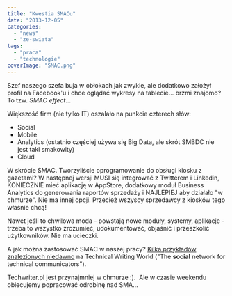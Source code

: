 ```yaml
---
title: "Kwestia SMACu"
date: "2013-12-05"
categories:
  - "news"
  - "ze-swiata"
tags:
  - "praca"
  - "technologie"
coverImage: "SMAC.png"
---
```


Szef naszego szefa buja w obłokach jak zwykle, ale dodatkowo założył profil na Facebook'u i chce oglądać wykresy na tablecie... brzmi znajomo? To tzw. _SMAC effect_...

Większość firm (nie tylko IT) oszalało na punkcie czterech słów:

- Social
- Mobile
- Analytics (ostatnio częściej używa się Big Data, ale skrót SMBDC nie jest taki smakowity)
- Cloud

W skrócie SMAC. Tworzyliście oprogramowanie do obsługi kiosku z gazetami? W następnej wersji MUSI się integrować z Twitterem i Linkedin, KONIECZNIE mieć aplikację w AppStore, dodatkowy moduł Business Analytics do generowania raportów sprzedaży i NAJLEPIEJ aby działało "w chmurze". Nie ma innej opcji. Przecież wszyscy sprzedawcy z kiosków tego właśnie chcą!

Nawet jeśli to chwilowa moda - powstają nowe moduły, systemy, aplikacje - trzeba to wszystko zrozumieć, udokumentować, objaśnić i przeszkolić użytkowników. Nie ma ucieczki.

A jak można zastosować SMAC w naszej pracy? [Kilka przykładów znalezionych niedawno](http://technicalwritingworld.com/profiles/blogs/smac-effect) na Technical Writing World ("The **social** network for technical communicators").

Techwriter.pl jest przynajmniej w chmurze :).  Ale w czasie weekendu obiecujemy popracować odrobinę nad SMA...
